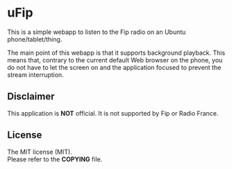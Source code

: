 # uFip

This is a simple webapp to listen to the Fip radio on an Ubuntu phone/tablet/thing.

The main point of this webapp is that it supports background playback.
This means that, contrary to the current default Web browser on the phone,
you do not have to let the screen on and the application focused to prevent the stream interruption.

## Disclaimer

This application is **NOT** official. It is not supported by Fip or Radio France.


## License

The MIT license (MIT).  
Please refer to the **COPYING** file.
